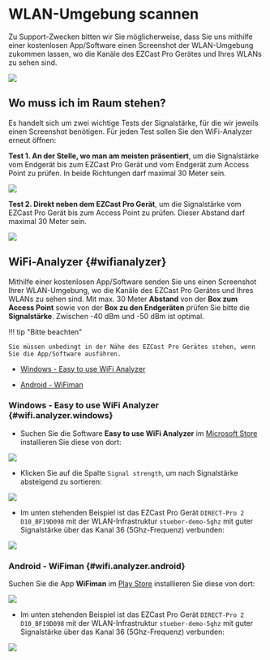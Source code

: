 # WLAN-Umgebung scannen

Zu Support-Zwecken bitten wir Sie möglicherweise, dass Sie uns mithilfe einer kostenlosen App/Software einen Screenshot der WLAN-Umgebung zukommen lassen, wo die Kanäle des EZCast Pro Gerätes und Ihres WLANs zu sehen sind.

![](/assets/img/wifi.analyzer.windows.png)

## Wo muss ich im Raum stehen?

Es handelt sich um zwei wichtige Tests der Signalstärke, für die wir jeweils einen Screenshot benötigen. Für jeden Test sollen Sie den WiFi-Analyzer erneut öffnen:

**Test 1. An der Stelle, wo man am meisten präsentiert**, um die Signalstärke vom Endgerät bis zum EZCast Pro Gerät und vom Endgerät zum Access Point zu prüfen. In beide Richtungen darf maximal 30 Meter sein.

![](/assets/img/box.wifi.test.1.png)

**Test 2. Direkt neben dem EZCast Pro Gerät**, um die Signalstärke vom EZCast Pro Gerät bis zum Access Point zu prüfen. Dieser Abstand darf maximal 30 Meter sein.

![](/assets/img/box.wifi.test.2.png)

## WiFi-Analyzer {#wifianalyzer}

Mithilfe einer kostenlosen App/Software senden Sie uns einen Screenshot Ihrer WLAN-Umgebung, wo die Kanäle des EZCast Pro Gerätes und Ihres WLANs zu sehen sind. Mit max. 30 Meter **Abstand** von der **Box zum Access Point** sowie von der **Box zu den Endgeräten** prüfen Sie bitte die **Signalstärke**. Zwischen -40 dBm und -50 dBm ist optimal.

!!! tip "Bitte beachten"
	
	Sie müssen unbedingt in der Nähe des EZCast Pro Gerätes stehen, wenn Sie die App/Software ausführen.
    
* [Windows - Easy to use WiFi Analyzer](#wifi.analyzer.windows)

* [Android - WiFiman](#wifi.analyzer.android)

### Windows - Easy to use WiFi Analyzer {#wifi.analyzer.windows}

* Suchen Sie die Software **Easy to use WiFi Analyzer** im [Microsoft Store](https://www.microsoft.com/store/productId/9N75W2M2D55F) installieren Sie diese von dort: 

![](/assets/img/wifi.analyzer.windows.install.png)

* Klicken Sie auf die Spalte `Signal strength`, um nach Signalstärke absteigend zu sortieren:

![](/assets/img/wifi.analyzer.sortbysignal.strength.png)

* Im unten stehenden Beispiel ist das EZCast Pro Gerät `DIRECT-Pro 2 D10_BF19D098` mit der WLAN-Infrastruktur `stueber-demo-5ghz` mit guter Signalstärke über das Kanal 36 (5Ghz-Frequenz) verbunden:

![](/assets/img/wifi.analyzer.windows.png)

### Android - WiFiman {#wifi.analyzer.android}

Suchen Sie die App **WiFiman** im [Play Store](https://play.google.com/store/apps/details?id=com.ubnt.usurvey) installieren Sie diese von dort: 

![](/assets/img/wifiman.android.install.png)

* Im unten stehenden Beispiel ist das EZCast Pro Gerät `DIRECT-Pro 2 D10_BF19D098` mit der WLAN-Infrastruktur `stueber-demo-5ghz` mit guter Signalstärke über das Kanal 36 (5Ghz-Frequenz) verbunden:

![](/assets/img/wifiman.android.networks.png)


